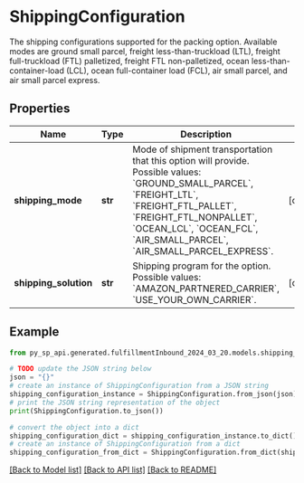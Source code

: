 # ShippingConfiguration

The shipping configurations supported for the packing option. Available modes are ground small parcel, freight less-than-truckload (LTL), freight full-truckload (FTL) palletized, freight FTL non-palletized, ocean less-than-container-load (LCL), ocean full-container load (FCL), air small parcel, and air small parcel express.

## Properties

Name | Type | Description | Notes
------------ | ------------- | ------------- | -------------
**shipping_mode** | **str** | Mode of shipment transportation that this option will provide.  Possible values: &#x60;GROUND_SMALL_PARCEL&#x60;, &#x60;FREIGHT_LTL&#x60;, &#x60;FREIGHT_FTL_PALLET&#x60;, &#x60;FREIGHT_FTL_NONPALLET&#x60;, &#x60;OCEAN_LCL&#x60;, &#x60;OCEAN_FCL&#x60;, &#x60;AIR_SMALL_PARCEL&#x60;, &#x60;AIR_SMALL_PARCEL_EXPRESS&#x60;. | [optional] 
**shipping_solution** | **str** | Shipping program for the option. Possible values: &#x60;AMAZON_PARTNERED_CARRIER&#x60;, &#x60;USE_YOUR_OWN_CARRIER&#x60;. | [optional] 

## Example

```python
from py_sp_api.generated.fulfillmentInbound_2024_03_20.models.shipping_configuration import ShippingConfiguration

# TODO update the JSON string below
json = "{}"
# create an instance of ShippingConfiguration from a JSON string
shipping_configuration_instance = ShippingConfiguration.from_json(json)
# print the JSON string representation of the object
print(ShippingConfiguration.to_json())

# convert the object into a dict
shipping_configuration_dict = shipping_configuration_instance.to_dict()
# create an instance of ShippingConfiguration from a dict
shipping_configuration_from_dict = ShippingConfiguration.from_dict(shipping_configuration_dict)
```
[[Back to Model list]](../README.md#documentation-for-models) [[Back to API list]](../README.md#documentation-for-api-endpoints) [[Back to README]](../README.md)


